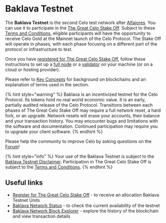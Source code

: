 # Baklava Testnet

The **Baklava Testnet** is the second Celo test network after [Alfajores](alfajores-testnet.md). You can use it to participate in the [The Great Celo Stake Off](https://forum.celo.org/t/the-great-celo-stake-off-the-details/136). Subject to these [Terms and Conditions](https://docs.google.com/document/d/1b5SzeRbq60nx50NeezAEMpwLkaBDQ9hjZc0QAh4Mbdk/), eligible participants will have the opportunity to receive Celo Gold at the Mainnet launch of the Celo Protocol. The Stake Off will operate in phases, with each phase focusing on a different part of the protocol or infrastructure to test.

Once you have [registered for The Great Celo Stake Off](https://docs.google.com/forms/d/e/1FAIpQLSfbn5hTJ4UIWpN92-o2qMTUB0UnrFsL0fm97XqGe4VhhN_r5A/viewform), follow these instructions to set up a [full node](running-a-full-node.md) or a [validator](running-a-validator.md) on your machine \(or on a cloud or hosting provider\).

Please refer to [Key Concepts](../overview.md#background-and-key-concepts) for background on blockchains and an explanation of terms used in the section.

{% hint style="warning" %}
Baklava is an incentivized testnet for the Celo Protocol. Its tokens hold no real world economic value. It is an early, partially audited release of the Celo Protocol. Transitions between each phases of The Great Celo Stake Off may require a full network reset, a hard fork, or an upgrade. Network resets will erase your accounts, their balance and your transaction history. You may encounter bugs and limitations with the software and documentation. Continued participation may require you to upgrade your client software.
{% endhint %}

Please help the community to improve Celo by asking questions on the [Forum](https://forum.celo.org/c/baklava-testnet)!

{% hint style="info" %}
Your use of the Baklava Testnet is subject to the [Baklava Testnet Disclaimer](../important-information/baklava-testnet-disclaimer.md). Participation in The Great Celo Stake Off is subject to the [Terms and Conditions](https://docs.google.com/document/d/1b5SzeRbq60nx50NeezAEMpwLkaBDQ9hjZc0QAh4Mbdk/).
{% endhint %}

## Useful links

- [Register for The Great Celo Stake Off](https://docs.google.com/forms/d/e/1FAIpQLSfbn5hTJ4UIWpN92-o2qMTUB0UnrFsL0fm97XqGe4VhhN_r5A/viewform) - to receive an allocation Baklava Testnet Units
- [Baklava Network Status](https://baklava-ethstats.celo-testnet.org) - to check the current availability of the testnet
- [Baklava Network Block Explorer](https://baklava-blockscout.celo-testnet.org) - explore the history of the blockchain and view transaction details
